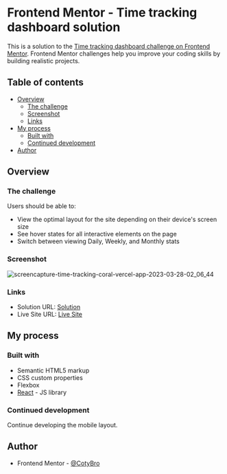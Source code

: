 # Frontend Mentor - Time tracking dashboard solution

This is a solution to the [Time tracking dashboard challenge on Frontend Mentor](https://www.frontendmentor.io/challenges/time-tracking-dashboard-UIQ7167Jw). Frontend Mentor challenges help you improve your coding skills by building realistic projects. 

## Table of contents

- [Overview](#overview)
  - [The challenge](#the-challenge)
  - [Screenshot](#screenshot)
  - [Links](#links)
- [My process](#my-process)
  - [Built with](#built-with)
  - [Continued development](#continued-development)
- [Author](#author)

## Overview

### The challenge

Users should be able to:

- View the optimal layout for the site depending on their device's screen size
- See hover states for all interactive elements on the page
- Switch between viewing Daily, Weekly, and Monthly stats

### Screenshot

![screencapture-time-tracking-coral-vercel-app-2023-03-28-02_06_44](https://user-images.githubusercontent.com/36529826/228155911-6a6ab567-0e78-4c6d-af94-3f817cce7d89.png)

### Links

- Solution URL: [Solution](https://github.com/cotybro/Time-Tracking)
- Live Site URL: [Live Site](https://time-tracking-cg92s5ewu-cotybro.vercel.app/)

## My process

### Built with

- Semantic HTML5 markup
- CSS custom properties
- Flexbox
- [React](https://reactjs.org/) - JS library

### Continued development

Continue developing the mobile layout.

## Author

- Frontend Mentor - [@CotyBro](https://www.frontendmentor.io/profile/cotybro)

